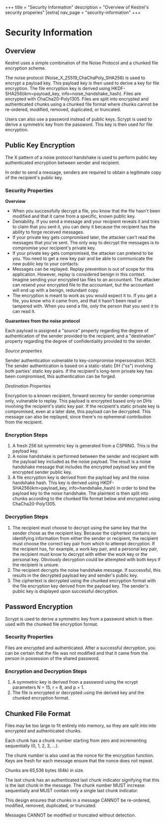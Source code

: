 +++
title = "Security Information"
description = "Overview of Kestrel's security properies"
[extra]
nav_page = "security-information"
+++

# Security Information

## Overview

Kestrel uses a simple combination of the Noise Protocol and a
chunked file encryption scheme.

The noise protocol (Noise_X_25519_ChaChaPoly_SHA256) is used to encrypt a
payload key. This payload key is then used to derive a key for file encryption.
The file encryption key is derived using
HKDF-SHA256(ikm=payload_key, info=noise_handshake_hash). Files are encrypted
with ChaCha20-Poly1305. Files are split into encrypted and authenticated
chunks using a chunked file format where chunks cannot be
re-ordered, modified, removed, duplicated, or truncated.

Users can also use a password instead of public keys. Scrypt is used to derive
a symmetric key from the password. This key is then used for file encryption.


## Public Key Encryption

The X pattern of a noise protocol handshake is used to perform public key
authenticated encryption between sender and recipient.

In order to send a message, senders are required to obtain a legitimate copy
of the recipient's public key.

### Security Properties

**Overview**

- When you successfully decrypt a file, you know that the file hasn't been
  modified and that it came from a specific, known public key.
- Deniability. If you send a message and your recipient reveals it and tries
  to claim that you sent it, you can deny it because the recipient has the
  ability to forge received messages.
- If your private key gets compromised later, the attacker can't read the
  messages that you've sent. The only way to decrypt the messages is to
  compromise your recipient's private key.
- If your private key gets compromised, the attacker can pretend to be you.
  You need to get a new key pair and be able to communicate the new public key
  to your contacts.
- Messages can be replayed. Replay prevention is out of scope for this
  application. However, replay is considered benign in this context. Imagine
  sending your encrypted tax files to an accountant. The attacker can resend
  your encrypted file to the accountant, but the accountant will end up with a
  benign, redundant copy.
- The encryption is meant to work as you would expect it to. If you get a file,
  you know who it came from, and that it hasn't been read or tampered with.
  When you send a file, only the person that you sent it to can read it.

**Guarantees from the noise protocol**

Each payload is assigned a "source" property regarding the degree of
authentication of the sender provided to the recipient, and a "destination"
property regarding the degree of confidentiality provided to the sender.

_Source properties_

Sender authentication vulnerable to key-compromise impersonation (KCI).
The sender authentication is based on a static-static DH ("ss") involving both
parties' static key pairs. If the recipient's long-term private key has been
compromised, this authentication can be forged.

_Destination Properties_

Encryption to a known recipient, forward secrecy for sender compromise only,
vulnerable to replay. This payload is encrypted based only on DHs involving the
recipient's static key pair. If the recipient's static private key is
compromised, even at a later date, this payload can be decrypted. This message
can also be replayed, since there's no ephemeral contribution from the
recipient.

### Encryption Steps

1. A fresh 256 bit symmetric key is generated from a CSPRNG. This is the
   payload key.
2. A noise handshake is performed between the sender and recipient with the
   payload key included as the noise payload. The result is a noise handshake
   message that includes the encrypted payload key and the encrypted sender
   public key.
3. A file encryption key is derived from the payload key and the noise
   handshake hash. This key is derived using
   HKDF-SHA256(ikm=payload_key, info=handshake_hash) in order to bind the
   payload key to the noise handshake. The plaintext is then split into chunks
   according to the chunked file format below and encrypted using
   ChaCha20-Poly1305.

### Decryption Steps

1. The recipient must choose to decrypt using the same key that the sender
   chose as the recipient key. Because the ciphertext contains no identifying
   information from either the sender or recipient, the recipient must choose
   the correct key pair from which to attempt decryption. If the recipient has,
   for example, a work key pair, and a personal key pair, the recipient must
   know to decrypt with either the work key or the personal key. Obviously
   decryption could be attempted with both keys if the recipient is unsure.
2. The recipient decrypts the noise handshake message. If successful, this
   results in the decrypted payload key and sender's public key.
3. The ciphertext is decrypted using the chunked encryption format with the
   file encryption key derived from the payload key. The sender's public key
   is displayed upon successful decryption.


## Password Encryption

Scrypt is used to derive a symmetric key from a password which is then used
with the chunked file encryption format.

### Security Properties

Files are encrypted and authenticated. After a successful decryption, you can
be certain that the file was not modified and that it came from the person in
possession of the shared password.

### Encryption and Decryption Steps

1. A symmetric key is derived from a password using the scrypt parameters
   N = 15, r = 8, and p = 1.
2. The file is encrypted or decrypted using the derived key and the chunked
   encryption format.

## Chunked File Format

Files may be too large to fit entirely into memory, so they are split into
into encrypted and authenticated chunks.

Each chunk has a chunk number starting from zero and incrementing
sequentially (0, 1, 2, 3, ...).

The chunk number is also used as the nonce for the encryption function. Keys
are fresh for each message ensure that the nonce does not repeat.

Chunks are 65,536 bytes (64k) in size.

The last chunk has an authenticated last chunk indicator signifying that this
is the last chunk in the message. The chunk number MUST increase sequentially
and MUST contain only a single last chunk indicator.

This design ensures that chunks in a message CANNOT be re-ordered, modified, removed, duplicated, or truncated.

Messages CANNOT be modified or truncated without detection.
